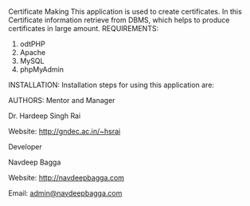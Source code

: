 Certificate Making
This application is used to create certificates. In this Certificate information retrieve from DBMS, which helps to produce certificates in large amount.
REQUIREMENTS:
1) odtPHP
2) Apache
3) MySQL
4) phpMyAdmin

INSTALLATION:
Installation steps for using this application are:


AUTHORS:
Mentor and Manager

Dr. Hardeep Singh Rai

Website: http://gndec.ac.in/~hsrai

Developer

Navdeep Bagga

Website: http://navdeepbagga.com

Email: admin@navdeepbagga.com
